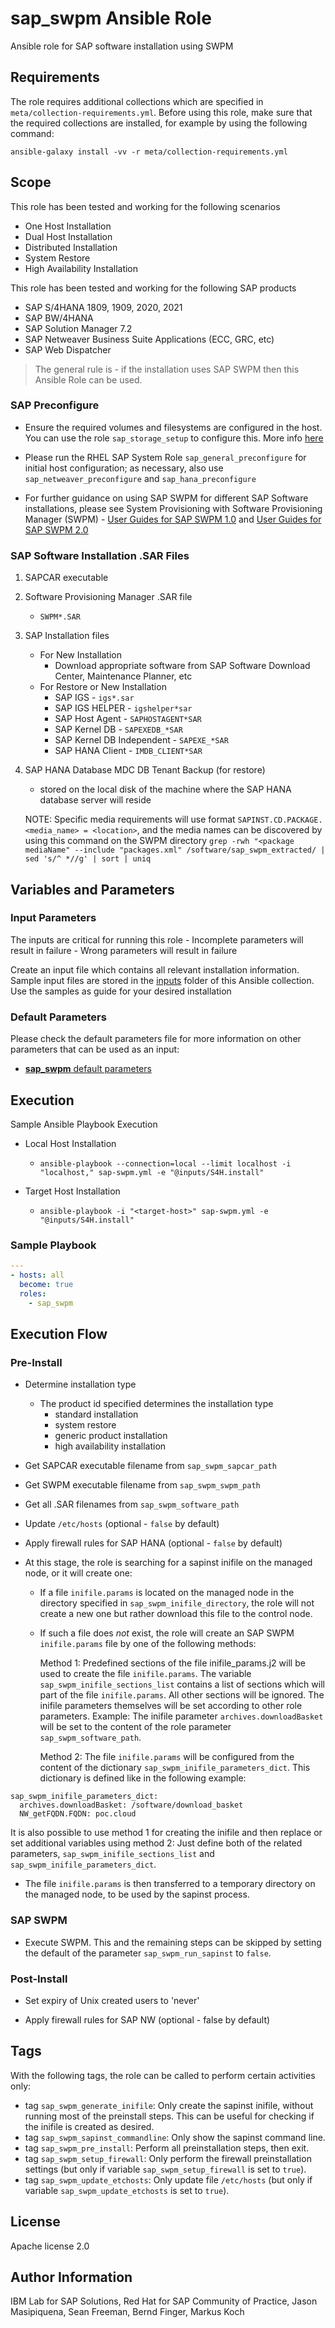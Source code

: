 # sap_swpm Ansible Role

Ansible role for SAP software installation using SWPM

## Requirements

The role requires additional collections which are specified in `meta/collection-requirements.yml`. Before using this role,
make sure that the required collections are installed, for example by using the following command:

`ansible-galaxy install -vv -r meta/collection-requirements.yml`

## Scope

This role has been tested and working for the following scenarios
-   One Host Installation
-   Dual Host Installation
-   Distributed Installation
-   System Restore
-   High Availability Installation

This role has been tested and working for the following SAP products
-   SAP S/4HANA 1809, 1909, 2020, 2021
-   SAP BW/4HANA
-   SAP Solution Manager 7.2
-   SAP Netweaver Business Suite Applications (ECC, GRC, etc)
-   SAP Web Dispatcher

> The general rule is - if the installation uses SAP SWPM then this Ansible Role can be used.

### SAP Preconfigure

- Ensure the required volumes and filesystems are configured in the host. You can use the role `sap_storage_setup` to configure this. More info [here](/roles/sap_storage_setup)

- Please run the RHEL SAP System Role `sap_general_preconfigure` for initial host configuration; as necessary, also use `sap_netweaver_preconfigure` and `sap_hana_preconfigure`

- For further guidance on using SAP SWPM for different SAP Software installations, please see System Provisioning with Software Provisioning Manager (SWPM) - [User Guides for SAP SWPM 1.0](30839dda13b2485889466316ce5b39e9/c8ed609927fa4e45988200b153ac63d1.html?locale=en-US) and [User Guides for SAP SWPM 2.0](https://help.sap.com/docs/SOFTWARE_PROVISIONING_MANAGER/30839dda13b2485889466316ce5b39e9/6865029dacbe473fadd8eff339bfa568.html?locale=en-US)

### SAP Software Installation .SAR Files

1. SAPCAR executable

2. Software Provisioning Manager .SAR file
    - `SWPM*.SAR`

3. SAP Installation files
    - For New Installation
        - Download appropriate software from SAP Software Download Center, Maintenance Planner, etc
    - For Restore or New Installation
        - SAP IGS                   - `igs*.sar`
        - SAP IGS HELPER            - `igshelper*sar`
        - SAP Host Agent            - `SAPHOSTAGENT*SAR`
        - SAP Kernel DB             - `SAPEXEDB_*SAR`
        - SAP Kernel DB Independent - `SAPEXE_*SAR`
        - SAP HANA Client           - `IMDB_CLIENT*SAR`

4. SAP HANA Database MDC DB Tenant Backup (for restore)
    - stored on the local disk of the machine where the SAP HANA database server will reside

    NOTE: Specific media requirements will use format `SAPINST.CD.PACKAGE.<media_name> = <location>`, and the media names can be discovered by using this command on the SWPM directory `grep -rwh "<package mediaName" --include "packages.xml" /software/sap_swpm_extracted/ | sed 's/^ *//g' | sort | uniq`

## Variables and Parameters

### Input Parameters

The inputs are critical for running this role
    - Incomplete parameters will result in failure
    - Wrong parameters will result in failure

Create an input file which contains all relevant installation information.
Sample input files are stored in the [inputs](/playbooks/vars) folder of this Ansible collection. Use the samples as guide for your desired installation

### Default Parameters

Please check the default parameters file for more information on other parameters that can be used as an input:
- [**sap_swpm** default parameters](defaults/main.yml)

## Execution

Sample Ansible Playbook Execution

- Local Host Installation
    - `ansible-playbook --connection=local --limit localhost -i "localhost," sap-swpm.yml -e "@inputs/S4H.install"`

- Target Host Installation
    - `ansible-playbook -i "<target-host>" sap-swpm.yml -e "@inputs/S4H.install"`

### Sample Playbook

```yaml
---
- hosts: all
  become: true
  roles:
    - sap_swpm
```

## Execution Flow

### Pre-Install

- Determine installation type
    - The product id specified determines the installation type
        - standard installation
        - system restore
        - generic product installation
        - high availability installation

- Get SAPCAR executable filename from `sap_swpm_sapcar_path`

- Get SWPM executable filename from `sap_swpm_swpm_path`

- Get all .SAR filenames  from `sap_swpm_software_path`

- Update `/etc/hosts` (optional - `false` by default)

- Apply firewall rules for SAP HANA (optional - `false` by default)

- At this stage, the role is searching for a sapinst inifile on the managed node, or it will create one:

  - If a file `inifile.params` is located on the managed node in the directory specified in `sap_swpm_inifile_directory`,
    the role will not create a new one but rather download this file to the control node.

  - If such a file does *not* exist, the role will create an SAP SWPM `inifile.params` file by one of the following methods:

    Method 1: Predefined sections of the file inifile_params.j2 will be used to create the file `inifile.params`.
              The variable `sap_swpm_inifile_sections_list` contains a list of sections which will part of the file `inifile.params`.
              All other sections will be ignored. The inifile parameters themselves will be set according to other role parameters. 
              Example: The inifile parameter `archives.downloadBasket` will be set to the content of the role parameter
              `sap_swpm_software_path`.

    Method 2: The file `inifile.params` will be configured from the content of the dictionary `sap_swpm_inifile_parameters_dict`.
              This dictionary is defined like in the following example:

```
sap_swpm_inifile_parameters_dict:
  archives.downloadBasket: /software/download_basket
  NW_getFQDN.FQDN: poc.cloud
```

   It is also possible to use method 1 for creating the inifile and then replace or set additional variables using method 2:
   Just define both of the related parameters, `sap_swpm_inifile_sections_list` and `sap_swpm_inifile_parameters_dict`.

- The file `inifile.params` is then transferred to a temporary directory on the managed node, to be used by the sapinst process.

### SAP SWPM

- Execute SWPM. This and the remaining steps can be skipped by setting the default of the parameter `sap_swpm_run_sapinst` to `false`.

### Post-Install

- Set expiry of Unix created users to 'never'

- Apply firewall rules for SAP NW (optional - false by default)

## Tags

With the following tags, the role can be called to perform certain activities only:
- tag `sap_swpm_generate_inifile`: Only create the sapinst inifile, without running most of the preinstall steps.
  This can be useful for checking if the inifile is created as desired.
- tag `sap_swpm_sapinst_commandline`: Only show the sapinst command line.
- tag `sap_swpm_pre_install`: Perform all preinstallation steps, then exit.
- tag `sap_swpm_setup_firewall`: Only perform the firewall preinstallation settings (but only if variable `sap_swpm_setup_firewall` is set to `true`).
- tag `sap_swpm_update_etchosts`: Only update file `/etc/hosts` (but only if variable `sap_swpm_update_etchosts` is set to `true`).

## License

Apache license 2.0

## Author Information

IBM Lab for SAP Solutions, Red Hat for SAP Community of Practice, Jason Masipiquena, Sean Freeman, Bernd Finger, Markus Koch
